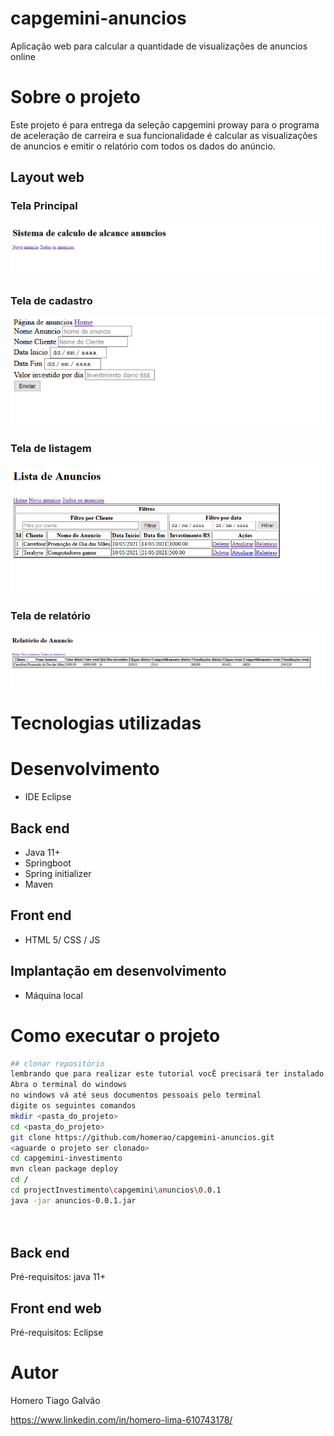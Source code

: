 # capgemini-anuncios
Aplicação web para calcular a quantidade de visualizações de anuncios online

# Sobre o projeto

Este projeto é para entrega da seleção capgemini proway para o programa de aceleração de carreira e sua funcionalidade é calcular as visualizações de anuncios e 
emitir o relatório com todos os dados do anúncio.



## Layout web
### Tela Principal
![Web 1](https://github.com/homerao/capgemini-anuncios/blob/main/src/main/resources/static/imgs/principal.PNG)
### Tela de cadastro
![Web 2](https://github.com/homerao/capgemini-anuncios/blob/main/src/main/resources/static/imgs/cadastro.PNG)
### Tela de listagem
![Web 3](https://github.com/homerao/capgemini-anuncios/blob/main/src/main/resources/static/imgs/listagem.PNG)
### Tela de relatório
![Web 4](https://github.com/homerao/capgemini-anuncios/blob/main/src/main/resources/static/imgs/relatorio.PNG)




# Tecnologias utilizadas
# Desenvolvimento
- IDE Eclipse
## Back end
- Java 11+
- Springboot
- Spring initializer
- Maven
## Front end
- HTML 5/ CSS / JS 


## Implantação em desenvolvimento
- Máquina local


# Como executar o projeto
```bash
## clonar repositório
lembrando que para realizar este tutorial vocÊ precisará ter instalado o maven em sua máquina
Abra o terminal do windows
no windows vá até seus documentos pessoais pelo terminal
digite os seguintes comandos
mkdir <pasta_do_projeto>
cd <pasta_do_projeto>
git clone https://github.com/homerao/capgemini-anuncios.git
<aguarde o projeto ser clonado>
cd capgemini-investimento
mvn clean package deploy
cd /
cd projectInvestimento\capgemini\anuncios\0.0.1 
java -jar anuncios-0.0.1.jar




```
## Back end
Pré-requisitos: java 11+



## Front end web
Pré-requisitos: Eclipse



# Autor

Homero Tiago Galvão

https://www.linkedin.com/in/homero-lima-610743178/
